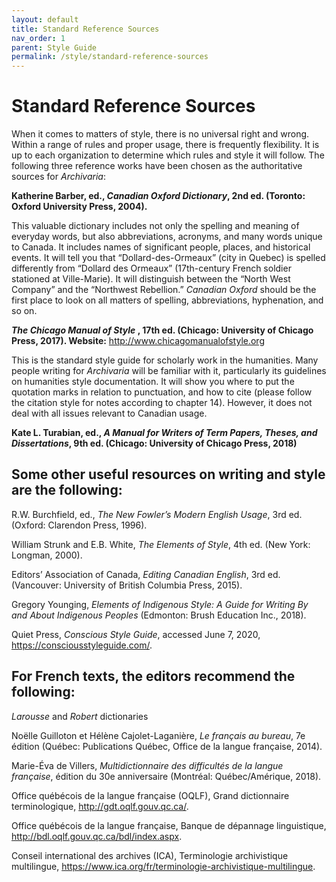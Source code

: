 ```yaml
---
layout: default
title: Standard Reference Sources
nav_order: 1
parent: Style Guide
permalink: /style/standard-reference-sources
---
```

# Standard Reference Sources

When it comes to matters of style, there is no universal right and wrong. Within a range of rules and proper usage, there is frequently flexibility. It is up to each organization to determine which rules and style it will follow. The following three reference works have been chosen as the authoritative sources for *Archivaria*:

**Katherine Barber, ed., *Canadian Oxford Dictionary*, 2nd ed. (Toronto: Oxford University Press, 2004).**

This valuable dictionary includes not only the spelling and meaning of everyday words, but also abbreviations, acronyms, and many words unique to Canada. It includes names of significant people, places, and historical events. It will tell you that “Dollard-des-Ormeaux” (city in Quebec) is spelled differently from “Dollard des Ormeaux” (17th-century French soldier stationed at Ville-Marie). It will distinguish between the “North West Company” and the “Northwest Rebellion.” *Canadian Oxford* should be the first place to look on all matters of spelling, abbreviations, hyphenation, and so on.

***The Chicago Manual of Style* , 17th ed. (Chicago: University of Chicago Press, 2017). Website:** http://www.chicagomanualofstyle.org

This is the standard style guide for scholarly work in the humanities. Many people writing for *Archivaria* will be familiar with it, particularly its guidelines on humanities style documentation. It will show you where to put the quotation marks in relation to punctuation, and how to cite (please follow the citation style for notes according to chapter 14). However, it does not deal with all issues relevant to Canadian usage.

**Kate L. Turabian, ed., *A Manual for Writers of Term Papers, Theses, and Dissertations*, 9th ed. (Chicago: University of Chicago Press, 2018)**

## Some other useful resources on writing and style are the following:

R.W. Burchfield, ed., *The New Fowler’s Modern English Usage*, 3rd ed. (Oxford: Clarendon Press, 1996).

William Strunk and E.B. White, *The Elements of Style*, 4th ed. (New York: Longman, 2000).

Editors’ Association of Canada, *Editing Canadian English*, 3rd ed. (Vancouver: University of British Columbia Press, 2015).

Gregory Younging, *Elements of Indigenous Style: A Guide for Writing By and About Indigenous Peoples* (Edmonton: Brush Education Inc., 2018).

Quiet Press, *Conscious Style Guide*, accessed June 7, 2020, https://consciousstyleguide.com/.


## For French texts, the editors recommend the following:

*Larousse* and *Robert* dictionaries

Noëlle Guilloton et Hélène Cajolet-Laganière, *Le français au bureau*, 7e édition (Québec: Publications Québec, Office de la langue française, 2014).

Marie-Éva de Villers, *Multidictionnaire des difficultés de la langue française*, édition du 30e anniversaire (Montréal: Québec/Amérique, 2018).

Office québécois de la langue française (OQLF), Grand dictionnaire terminologique, http://gdt.oqlf.gouv.qc.ca/.

Office québécois de la langue française, Banque de dépannage linguistique, http://bdl.oqlf.gouv.qc.ca/bdl/index.aspx.

Conseil international des archives (ICA), Terminologie archivistique multilingue, https://www.ica.org/fr/terminologie-archivistique-multilingue.


